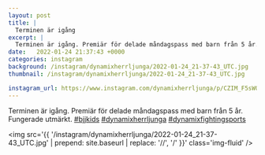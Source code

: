 ```yaml
---
layout: post
title: |
  Terminen är igång
excerpt: |
  Terminen är igång. Premiär för delade måndagspass med barn från 5 år. Fungerade utmärkt.   
date:   2022-01-24 21:37:43 +0000
categories: instagram
background: /instagram/dynamixherrljunga/2022-01-24_21-37-43_UTC.jpg
thumbnail: /instagram/dynamixherrljunga/2022-01-24_21-37-43_UTC.jpg

instagram_url: https://www.instagram.com/dynamixherrljunga/p/CZIM_F5sWOV
---
```

Terminen är igång. Premiär för delade måndagspass med barn från 5 år. Fungerade utmärkt. [#bjjkids](https://www.instagram.com/explore/tags/bjjkids/) [#dynamixherrljunga](https://www.instagram.com/explore/tags/dynamixherrljunga/) [#dynamixfightingsports](https://www.instagram.com/explore/tags/dynamixfightingsports/)



<img src='{{ '/instagram/dynamixherrljunga/2022-01-24_21-37-43_UTC.jpg' | prepend: site.baseurl | replace: '//', '/' }}' class='img-fluid' />
